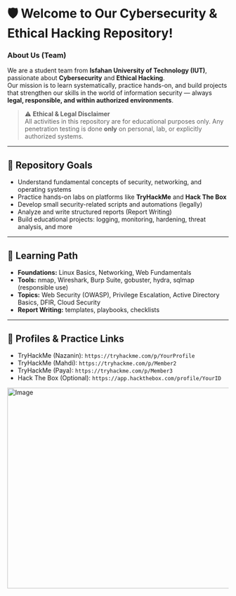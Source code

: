 # 🛡️ Welcome to Our Cybersecurity & Ethical Hacking Repository!

### About Us (Team)
We are a student team from **Isfahan University of Technology (IUT)**, passionate about **Cybersecurity** and **Ethical Hacking**.  
Our mission is to learn systematically, practice hands-on, and build projects that strengthen our skills in the world of information security — always **legal, responsible, and within authorized environments**.

> ⚠️ **Ethical & Legal Disclaimer**  
> All activities in this repository are for educational purposes only. Any penetration testing is done **only** on personal, lab, or explicitly authorized systems.

---

## 🎯 Repository Goals
- Understand fundamental concepts of security, networking, and operating systems  
- Practice hands-on labs on platforms like **TryHackMe** and **Hack The Box**  
- Develop small security-related scripts and automations (legally)  
- Analyze and write structured reports (Report Writing)  
- Build educational projects: logging, monitoring, hardening, threat analysis, and more  

---

## 🧭 Learning Path
- **Foundations:** Linux Basics, Networking, Web Fundamentals  
- **Tools:** nmap, Wireshark, Burp Suite, gobuster, hydra, sqlmap (responsible use)  
- **Topics:** Web Security (OWASP), Privilege Escalation, Active Directory Basics, DFIR, Cloud Security  
- **Report Writing:** templates, playbooks, checklists

---

## 🔗 Profiles & Practice Links
- TryHackMe (Nazanin): `https://tryhackme.com/p/YourProfile`  
- TryHackMe (Mahdi): `https://tryhackme.com/p/Member2`  
- TryHackMe (Paya): `https://tryhackme.com/p/Member3`  
- Hack The Box (Optional): `https://app.hackthebox.com/profile/YourID`  

<img width="888" height="457" alt="Image" src="https://github.com/user-attachments/assets/e3ef2f66-54c1-4a4f-93dc-e2f1afdfcfaf" />
